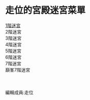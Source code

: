 <!DOCTYPE html>
<html>
    <body>
        <h1>走位的宮殿迷宮菜單</h1>
        <a href="mazetest3.html">1階迷宮</a><br>
        <a>2階迷宮</a><br>
        <a>3階迷宮</a><br>
        <a>4階迷宮</a><br>
        <a>5階迷宮</a><br>
        <a>6階迷宮</a><br>
        <a>7階迷宮</a><br>
        <a>巔峯7階迷宮</a><br><br><br><br>
        <footer>編輯成員:走位
        </footer>
    </body>
